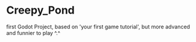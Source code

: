 # Creepy_Pond
first Godot Project, based on 'your first game tutorial', but more advanced and funnier to play ^.^
